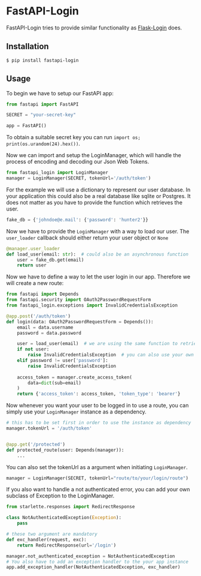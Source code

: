 # FastAPI-Login

FastAPI-Login tries to provide similar functionality as [Flask-Login](https://github.com/maxcountryman/flask-login) does.

## Installation

```shell script
$ pip install fastapi-login
```

## Usage

To begin we have to setup our FastAPI app:
````python
from fastapi import FastAPI

SECRET = "your-secret-key"

app = FastAPI()
````
To obtain a suitable secret key you can run ``import os; print(os.urandom(24).hex())``.

Now we can import and setup the LoginManager, which will handle the process of
encoding and decoding our Json Web Tokens.

````python
from fastapi_login import LoginManager
manager = LoginManager(SECRET, tokenUrl='/auth/token')
````
For the example we will use a dictionary to represent our user database. In your
application this could also be a real database like sqlite or Postgres. It does not
matter as you have to provide the function which retrieves the user.

````python
fake_db = {'johndoe@e.mail': {'password': 'hunter2'}}
````

Now we have to provide the ``LoginManager`` with a way to load our user. The 
`user_loader` callback should either return your user object or ``None``

````python
@manager.user_loader
def load_user(email: str):  # could also be an asynchronous function
    user = fake_db.get(email)
    return user
````

Now we have to define a way to let the user login in our app. Therefore we will create
a new route:

````python
from fastapi import Depends
from fastapi.security import OAuth2PasswordRequestForm
from fastapi_login.exceptions import InvalidCredentialsException

@app.post('/auth/token')
def login(data: OAuth2PasswordRequestForm = Depends()):
    email = data.username
    password = data.password

    user = load_user(email)  # we are using the same function to retrieve the user
    if not user:
        raise InvalidCredentialsException  # you can also use your own HTTPException
    elif password != user['password']:
        raise InvalidCredentialsException
    
    access_token = manager.create_access_token(
        data=dict(sub=email)
    )
    return {'access_token': access_token, 'token_type': 'bearer'}
````

Now whenever you want your user to be logged in to use a route, you can simply
use your ``LoginManager`` instance as a dependency.

````python
# this has to be set first in order to use the instance as dependency
manager.tokenUrl = '/auth/token'


@app.get('/protected')
def protected_route(user: Depends(manager)):
    ...
````

You can also set the tokenUrl as a argument when initiating ``LoginManager``.

````python
manager = LoginManager(SECRET, tokenUrl="route/to/your/login/route")
````

If you also want to handle a not authenticated error, you can add your own subclass of Exception to the LoginManager.
````python
from starlette.responses import RedirectResponse

class NotAuthenticatedException(Exception):
    pass

# these two argument are mandatory
def exc_handler(request, exc):
    return RedirectResponse(url='/login')

manager.not_authenticated_exception = NotAuthenticatedException
# You also have to add an exception handler to the your app instance
app.add_exception_handler(NotAuthenticatedException, exc_handler)
````
